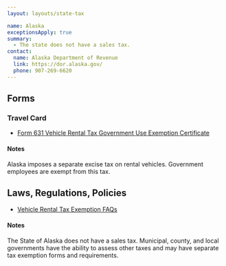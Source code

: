 ```yaml
---
layout: layouts/state-tax

name: Alaska
exceptionsApply: true
summary:
  - The state does not have a sales tax.
contact:
  name: Alaska Department of Revenue
  link: https://dor.alaska.gov/
  phone: 907-269-6620
---
```


## Forms

### Travel Card

* [Form 631 Vehicle Rental Tax Government Use Exemption Certificate](http://www.tax.alaska.gov/programs/programs/forms/index.aspx?60255)

#### Notes

Alaska imposes a separate excise tax on rental vehicles. Government employees are exempt from this tax.

## Laws, Regulations, Policies

* [Vehicle Rental Tax Exemption FAQs](https://tax.alaska.gov/programs/programs/help/faq/faq.aspx?60255#section2)

#### Notes

The State of Alaska does not have a sales tax. Municipal, county, and local governments have the ability to assess other taxes and may have separate tax exemption forms and requirements.
